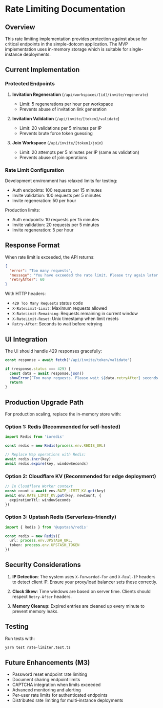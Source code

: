 # Rate Limiting Documentation

## Overview

This rate limiting implementation provides protection against abuse for critical endpoints in the simple-dotcom application. The MVP implementation uses in-memory storage which is suitable for single-instance deployments.

## Current Implementation

### Protected Endpoints

1. **Invitation Regeneration** (`/api/workspaces/[id]/invite/regenerate`)
   - Limit: 5 regenerations per hour per workspace
   - Prevents abuse of invitation link generation

2. **Invitation Validation** (`/api/invite/[token]/validate`)
   - Limit: 20 validations per 5 minutes per IP
   - Prevents brute force token guessing

3. **Join Workspace** (`/api/invite/[token]/join`)
   - Limit: 20 attempts per 5 minutes per IP (same as validation)
   - Prevents abuse of join operations

### Rate Limit Configuration

Development environment has relaxed limits for testing:
- Auth endpoints: 100 requests per 15 minutes
- Invite validation: 100 requests per 5 minutes
- Invite regeneration: 50 per hour

Production limits:
- Auth endpoints: 10 requests per 15 minutes
- Invite validation: 20 requests per 5 minutes
- Invite regeneration: 5 per hour

## Response Format

When rate limit is exceeded, the API returns:

```json
{
  "error": "Too many requests",
  "message": "You have exceeded the rate limit. Please try again later.",
  "retryAfter": 60
}
```

With HTTP headers:
- `429 Too Many Requests` status code
- `X-RateLimit-Limit`: Maximum requests allowed
- `X-RateLimit-Remaining`: Requests remaining in current window
- `X-RateLimit-Reset`: Unix timestamp when limit resets
- `Retry-After`: Seconds to wait before retrying

## UI Integration

The UI should handle 429 responses gracefully:

```typescript
const response = await fetch('/api/invite/token/validate')

if (response.status === 429) {
  const data = await response.json()
  showError(`Too many requests. Please wait ${data.retryAfter} seconds.`)
  return
}
```

## Production Upgrade Path

For production scaling, replace the in-memory store with:

### Option 1: Redis (Recommended for self-hosted)
```typescript
import Redis from 'ioredis'

const redis = new Redis(process.env.REDIS_URL)

// Replace Map operations with Redis:
await redis.incr(key)
await redis.expire(key, windowSeconds)
```

### Option 2: Cloudflare KV (Recommended for edge deployment)
```typescript
// In Cloudflare Worker context
const count = await env.RATE_LIMIT_KV.get(key)
await env.RATE_LIMIT_KV.put(key, newCount, {
  expirationTtl: windowSeconds
})
```

### Option 3: Upstash Redis (Serverless-friendly)
```typescript
import { Redis } from '@upstash/redis'

const redis = new Redis({
  url: process.env.UPSTASH_URL,
  token: process.env.UPSTASH_TOKEN
})
```

## Security Considerations

1. **IP Detection**: The system uses `X-Forwarded-For` and `X-Real-IP` headers to detect client IP. Ensure your proxy/load balancer sets these correctly.

2. **Clock Skew**: Time windows are based on server time. Clients should respect `Retry-After` headers.

3. **Memory Cleanup**: Expired entries are cleaned up every minute to prevent memory leaks.

## Testing

Run tests with:
```bash
yarn test rate-limiter.test.ts
```

## Future Enhancements (M3)

- Password reset endpoint rate limiting
- Document sharing endpoint limits
- CAPTCHA integration when limits exceeded
- Advanced monitoring and alerting
- Per-user rate limits for authenticated endpoints
- Distributed rate limiting for multi-instance deployments